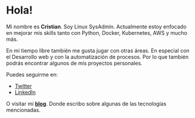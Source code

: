 # Hola!

Mi nombre es **Cristian**. Soy Linux SysAdmin. Actualmente estoy enfocado en mejorar mis skills tanto con Python, Docker, Kubernetes, AWS y mucho más.

En mi tiempo libre también me gusta jugar con otras áreas. En especial con el Desarrollo web y con la automatización de procesos. Por lo que también podrás encontrar algunos de mis proyectos personales.

Puedes seguirme en:

- [Twitter](https://twitter.com/barckcode)
- [LinkedIn](https://www.linkedin.com/in/barckcode)

O visitar mi [**blog**](https://barckcode.dev/). Donde escribo sobre algunas de las tecnologías mencionadas.

